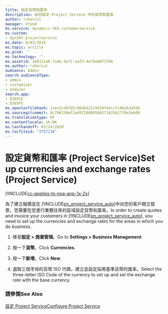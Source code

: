 ```yaml
---
title: 設定貨幣和匯率
description: 如何設定 Project Service 中的貨幣和匯率
author: ruhercul
manager: kfend
ms.service: dynamics-365-customerservice
ms.custom:
- dyn365-projectservice
ms.date: 8/03/2018
ms.topic: article
ms.prod: ''
ms.technology: ''
ms.assetid: 3e6121a8-fa4b-4a72-aaf5-4e74a96f37b6
ms.author: ruhercul
audience: Admin
search.audienceType:
- admin
- customizer
- enduser
search.app:
- D365CE
- D365PS
ms.openlocfilehash: 11ec5cd87d5c96dbd21c9439fe4cc7c80a52d3db
ms.sourcegitcommit: 8c786230ef2a497280885b827162561776e2eb00
ms.translationtype: HT
ms.contentlocale: zh-HK
ms.lasthandoff: 03/24/2020
ms.locfileid: "3757238"
---
```

# <a name="set-up-currencies-and-exchange-rates-project-service"></a><span data-ttu-id="e2af0-103">設定貨幣和匯率 (Project Service)</span><span class="sxs-lookup"><span data-stu-id="e2af0-103">Set up currencies and exchange rates (Project Service)</span></span>

[!INCLUDE[cc-applies-to-psa-app-1x-2x](../includes/cc-applies-to-psa-app-1x-2x.md)]

<span data-ttu-id="e2af0-104">為了建立報價並在 [!INCLUDE[pn_project_service_auto](../includes/pn-project-service-auto.md)]中向您的客戶開立發票，您需要在您進行業務往來的區域設定貨幣和匯率。</span><span class="sxs-lookup"><span data-stu-id="e2af0-104">In order to create quotes and invoice your customers in [!INCLUDE[pn_project_service_auto](../includes/pn-project-service-auto.md)], you need to set up the currencies and exchange rates for the areas in which you do business.</span></span>  
  
1.  <span data-ttu-id="e2af0-105">移至**設定 > 商業管理**。</span><span class="sxs-lookup"><span data-stu-id="e2af0-105">Go to **Settings > Business Management**.</span></span>  
  
2.  <span data-ttu-id="e2af0-106">按一下**貨幣**。</span><span class="sxs-lookup"><span data-stu-id="e2af0-106">Click **Currencies**.</span></span>  
  
3.  <span data-ttu-id="e2af0-107">按一下**新增**。</span><span class="sxs-lookup"><span data-stu-id="e2af0-107">Click **New**.</span></span>  
  
4.  <span data-ttu-id="e2af0-108">選取三個字母的貨幣 ISO 代碼，建立並設定採用基準貨幣的匯率。</span><span class="sxs-lookup"><span data-stu-id="e2af0-108">Select the three-letter ISO Code of the currency to set up and set the exchange rate with the base currency.</span></span>  
  
### <a name="see-also"></a><span data-ttu-id="e2af0-109">請參閱</span><span class="sxs-lookup"><span data-stu-id="e2af0-109">See Also</span></span>  
 [<span data-ttu-id="e2af0-110">設定 Project Service</span><span class="sxs-lookup"><span data-stu-id="e2af0-110">Configure Project Service</span></span>](../project-service/configure.md)
